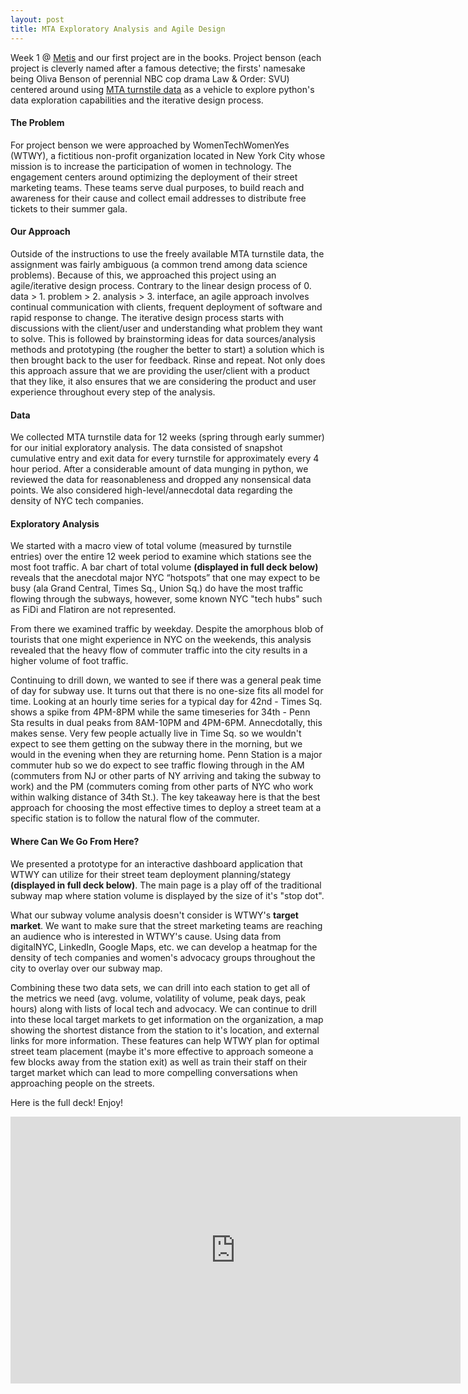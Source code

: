 ```yaml
---
layout: post
title: MTA Exploratory Analysis and Agile Design
---
```


Week 1 @ [Metis](http://www.thisismetis.com/data-science "Metis Data Science Bootcamp") and our first project are in the books. Project benson (each project is cleverly named after a famous detective; the firsts' namesake being Oliva Benson of perennial NBC cop drama Law & Order: SVU) centered around using [MTA turnstile data](http://web.mta.info/developers/turnstile.html "Turnstile Data") as a vehicle to explore python's data exploration capabilities and the iterative design process.

#### The Problem

For project benson we were approached by WomenTechWomenYes (WTWY), a fictitious non-profit organization located in New York City whose mission is to increase the participation of women in technology.  The engagement centers around optimizing the deployment of their street marketing teams.  These teams serve dual purposes, to build reach and awareness for their cause and collect email addresses to distribute free tickets to their summer gala.  

#### Our Approach

Outside of the instructions to use the freely available MTA turnstile data, the assignment was fairly ambiguous (a common trend among data science problems).  Because of this, we approached this project using an agile/iterative design process. Contrary to the linear design process of 0. data > 1. problem > 2. analysis > 3. interface, an agile approach involves continual communication with clients, frequent deployment of software and rapid response to change.  The iterative design process starts with discussions with the client/user and understanding what problem they want to solve.  This is followed by brainstorming ideas for data sources/analysis methods and prototyping (the rougher the better to start) a solution which is then brought back to the user for feedback. Rinse and repeat.  Not only does this approach assure that we are providing the user/client with a product that they like, it also ensures that we are considering the product and user experience throughout every step of the analysis.

#### Data

We collected MTA turnstile data for 12 weeks (spring through early summer) for our initial exploratory analysis.  The data consisted of snapshot cumulative entry and exit data for every turnstile for approximately every 4 hour period.  After a considerable amount of data munging in python, we reviewed the data for reasonableness and dropped any nonsensical data points.  We also considered high-level/annecdotal data regarding the density of NYC tech companies.

#### Exploratory Analysis

We started with a macro view of total volume (measured by turnstile entries) over the entire 12 week period to examine which stations see the most foot traffic.  A bar chart of total volume **(displayed in full deck below)** reveals that the anecdotal major NYC “hotspots” that one may expect to be busy (ala Grand Central, Times Sq., Union Sq.) do have the most traffic flowing through the subways, however, some known NYC "tech hubs" such as FiDi and Flatiron are not represented.

From there we examined traffic by weekday.  Despite the amorphous blob of tourists that one might experience in NYC on the weekends, this analysis revealed that the heavy flow of commuter traffic into the city results in a higher volume of foot traffic.

Continuing to drill down, we wanted to see if there was a general peak time of day for subway use.  It turns out that there is no one-size fits all model for time.  Looking at an hourly time series for a typical day for 42nd - Times Sq. shows a spike from 4PM-8PM while the same timeseries for 34th - Penn Sta results in dual peaks from 8AM-10PM and 4PM-6PM.  Annecdotally, this makes sense.  Very few people actually live in Time Sq. so we wouldn't expect to see them getting on the subway there in the morning, but we would in the evening when they are returning home.  Penn Station is a major commuter hub so we do expect to see traffic flowing through in the AM (commuters from NJ or other parts of NY arriving and taking the subway to work) and the PM (commuters coming from other parts of NYC who work within walking distance of 34th St.).  The key takeaway here is that the best approach for choosing the most effective times to deploy a street team at a specific station is to follow the natural flow of the commuter.  

#### Where Can We Go From Here?

We presented a prototype for an interactive dashboard application that WTWY can utilize for their street team deployment planning/stategy **(displayed in full deck below)**.  The main page is a play off of the traditional subway map where station volume is displayed by the size of it's "stop dot".

What our subway volume analysis doesn't consider is WTWY's **target market**.  We want to make sure that the street marketing teams are reaching an audience who is interested in WTWY's cause.  Using data from digitalNYC, LinkedIn, Google Maps, etc. we can develop a heatmap for the density of tech companies and women's advocacy groups throughout the city to overlay over our subway map.

Combining these two data sets, we can drill into each station to get all of the metrics we need (avg. volume, volatility of volume, peak days, peak hours) along with lists of local tech and advocacy.  We can continue to drill into these local target markets to get information on the organization, a map showing the shortest distance from the station to it's location, and external links for more information.  These features can help WTWY plan for optimal street team placement (maybe it's more effective to approach someone a few blocks away from the station exit) as well as train their staff on their target market which can lead to more compelling conversations when approaching people on the streets.

Here is the full deck!  Enjoy!

<iframe src="https://docs.google.com/presentation/d/1TEaKuyUUKK1udw7p9WXhpaMkl53a8fdCrG45uoCJZpA/embed?start=false&loop=false&delayms=30000" frameborder="0" width="720" height="426.75" allowfullscreen="true" mozallowfullscreen="true" webkitallowfullscreen="true"></iframe>
